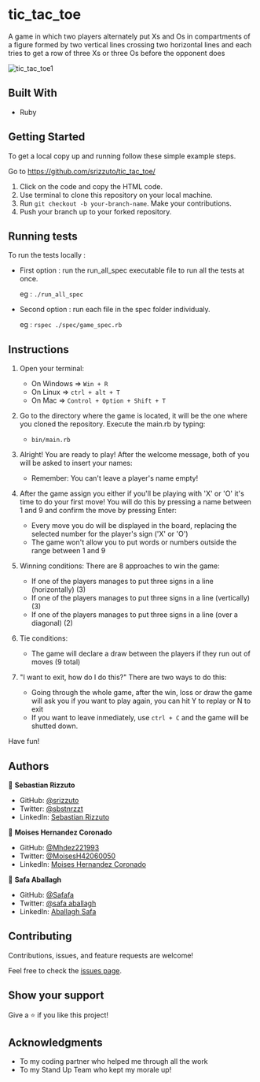 # tic_tac_toe

A game in which two players alternately put Xs and Os in compartments of a figure formed by two vertical lines crossing two horizontal lines and each tries to get a row of three Xs or three Os before the opponent does

![tic_tac_toe1](https://user-images.githubusercontent.com/67757001/165240349-0c77a83a-79b0-475d-b35f-6173ae6982b0.jpeg)

## Built With

- Ruby

## Getting Started

To get a local copy up and running follow these simple example steps.

Go to https://github.com/srizzuto/tic_tac_toe/

1. Click on the code and copy the HTML code.
2. Use terminal to clone this repository on your local machine.
3. Run <code>git checkout -b your-branch-name</code>. Make your contributions.
4. Push your branch up to your forked repository.

## Running tests

To run the tests locally :

- First option : run the run_all_spec executable file to run all the tests at once.

   eg : `./run_all_spec` 

- Second option : run each file in the spec folder individualy.

   eg : `rspec ./spec/game_spec.rb` 


## Instructions

1) Open your terminal:
    - On Windows => <code>Win + R</code>
    - On Linux => <code>ctrl + alt + T</code>
    - On Mac => <code>Control + Option + Shift + T</code>

2) Go to the directory where the game is located, it will be the one where you cloned the repository. Execute the main.rb by typing:
    - <code>bin/main.rb</code>

3) Alright! You are ready to play! After the welcome message, both of you will be asked to insert your names:
    - Remember: You can't leave a player's name empty!

4) After the game assign you either if you'll be playing with 'X' or 'O' it's time to do your first move! You will do this by pressing a name between 1 and 9 and confirm the move by pressing Enter:
    - Every move you do will be displayed in the board, replacing the selected number for the player's sign ('X' or 'O')
    - The game won't allow you to put words or numbers outside the range between 1 and 9

5) Winning conditions:
    There are 8 approaches to win the game:
    - If one of the players manages to put three signs in a line (horizontally) (3)
    - If one of the players manages to put three signs in a line (vertically) (3)
    - If one of the players manages to put three signs in a line (over a diagonal) (2)

6) Tie conditions:
    - The game will declare a draw between the players if they run out of moves (9 total)

7) "I want to exit, how do I do this?"
    There are two ways to do this:
    - Going through the whole game, after the win, loss or draw the game will ask you if you want to play again, you can hit Y to replay or N to exit
    - If you want to leave inmediately, use <code>ctrl + C</code> and the game will be shutted down.


Have fun!

## Authors

👤 **Sebastian Rizzuto**

- GitHub: [@srizzuto](https://github.com/srizzuto)
- Twitter: [@sbstnrzzt](https://twitter.com/sbstnrzzt)
- LinkedIn: [Sebastian Rizzuto](https://www.linkedin.com/in/srizzuto/)


👤 **Moises Hernandez Coronado** 

- GitHub: [@Mhdez221993](https://github.com/Mhdez221993) 
- Twitter: [@MoisesH42060050](https://twitter.com/MoisesH42060050) 
- LinkedIn: [Moises Hernandez Coronado](https://www.linkedin.com/in/moises-hernandez-9bbb17145/) 

👤 **Safa Aballagh**

- GitHub: [@Safafa](https://github.com/safafa)
- Twitter: [@safa aballagh](https://twitter.com/Aballagh_S)
- LinkedIn: [Aballagh Safa](https://www.linkedin.com/in/aballaghsafa/)

## Contributing

Contributions, issues, and feature requests are welcome!

Feel free to check the [issues page](https://github.com/srizzuto/bubble-sort/issues).

## Show your support

Give a ⭐️ if you like this project!

## Acknowledgments

- To my coding partner who helped me through all the work
- To my Stand Up Team who kept my morale up!
